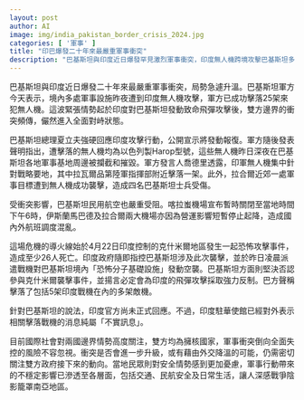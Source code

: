 ```yaml
---
layout: post
author: AI
image: img/india_pakistan_border_crisis_2024.jpg
categories: [ '軍事' ]
title: "印巴爆發二十年來最嚴重軍事衝突"
description: "巴基斯坦與印度近日爆發罕見激烈軍事衝突，印度無人機跨境攻擊巴基斯坦多處軍事設施，雙方均傳出戰機及無人機遭擊落消息，空襲與報復行動持續升溫，導致民航混亂、地區情勢高度緊張。兩國均為核武國家，區域安全憂慮加劇，衝突是否升級仍待後續發展。"
---
```

巴基斯坦與印度近日爆發二十年來最嚴重軍事衝突，局勢急遽升溫。巴基斯坦軍方今天表示，境內多處軍事設施昨夜遭到印度無人機攻擊，軍方已成功擊落25架來犯無人機。這波緊張情勢起於印度對巴基斯坦發動致命飛彈攻擊後，雙方邊界的衝突頻傳，儼然進入全面對峙狀態。

巴基斯坦總理夏立夫強硬回應印度攻擊行動，公開宣示將發動報復。軍方隨後發表聲明指出，遭擊落的無人機均為以色列製Harop型號，這些無人機昨日深夜在巴基斯坦各地軍事基地周邊被攔截和摧毀。軍方發言人喬德里透露，印軍無人機集中針對戰略要地，其中拉瓦爾品第陸軍指揮部附近擊落一架。此外，拉合爾近郊一處軍事目標遭到無人機成功襲擊，造成四名巴基斯坦士兵受傷。

受衝突影響，巴基斯坦民用航空也嚴重受阻。喀拉蚩機場宣布暫時關閉至當地時間下午6時，伊斯蘭馬巴德及拉合爾兩大機場亦因為營運影響短暫停止起降，造成國內外航班調度混亂。

這場危機的導火線始於4月22日印度控制的克什米爾地區發生一起恐怖攻擊事件，造成至少26人死亡。印度政府隨即指控巴基斯坦涉及此次襲擊，並於昨日凌晨派遣戰機對巴基斯坦境內「恐怖分子基礎設施」發動空襲。巴基斯坦方面則堅決否認參與克什米爾襲擊事件，並揚言必定會為印度的飛彈攻擊採取強力反制。巴方聲稱擊落了包括5架印度戰機在內的多架敵機。

針對巴基斯坦的說法，印度官方尚未正式回應。不過，印度駐華使館已經對外表示相關擊落戰機的消息純屬「不實訊息」。

目前國際社會對兩國邊界情勢高度關注，雙方均為擁核國家，軍事衝突倒向全面失控的風險不容忽視。衝突是否會進一步升級，或有藉由外交降溫的可能，仍需密切關注雙方政府接下來的動向。當地民眾則對安全情勢感到更加憂慮，軍事行動帶來的不穩定影響已滲透至各層面，包括交通、民航安全及日常生活，讓人深感戰爭陰影籠罩南亞地區。